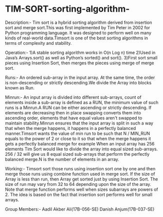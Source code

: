 # TIM-SORT-sorting-algorithm-
Description:-
Tim sort is a hybrid sorting algorithm derived from insertion sort and merge sort.This was first implemented by Tim Peter in 2002 for Python programming language. It was designed to perform well on many kinds of real-world data.Timsort is one of the best sorting algorithms in terms of complexity and stability.

Operation:-
1)A stable sorting algorithm works in O(n Log n) time
2)Used in Java’s Arrays.sort() as well as Python’s sorted() and sort().
3)First sort small pieces using Insertion Sort, then merges the pieces using merge of merge sort.

Runs:-
An ordered sub-array in the input array. At the same time, the order is non-descending or strictly descending.We divide the Array into blocks known as Run.

Minrun:-
An input array is divided into different sub-arrays, count of elements inside a sub-array is defined as a RUN, the minimum value of such runs is a Minrun.A RUN can be either ascending or strictly descending. If elements are decreasing then in place swapping converts them into ascending order, elements that have equal values aren't swapped to maintain stability.Minrun ensures that the input array is split in such a way that when the merge happens, it happens in a perfectly balanced manner.Timsort wants the value of min run to be such that N / MIN_RUN equals to the power of 2 or close to it so that when the merge happens it gets a perfectly balanced merge for example When an input array has 256 elements Tim Sort would like to divide the array into equal sized sub-arrays. 256 / 32 will give us 8 equal sized sub-arrays that perform the perfectly balanced merge.N is the number of elements in an array.

Working:-
Timsort sort those runs using insertion sort one by one and then merge those runs using combine function used in merge sort. If the size of Array is less than run, then Array get sorted just by using Insertion Sort. The size of run may vary from 32 to 64 depending upon the size of the array. Note that merge function performs well when sizes subarrays are powers of 2. The idea is based on the fact that insertion sort performs well for small arrays.

Group Members:-
Aadil Akber Ali(17B-056-SE)
Danish Anjum(17B-037-SE)
